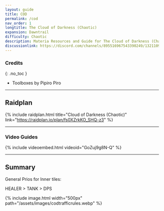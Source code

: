 ```yaml
---
layout: guide
title: COD
permalink: /cod
nav_order: 1
longtitle: The Cloud of Darkness (Chaotic)
expansion: Dawntrail
difficulty: Chaotic
description: Materia Resources and Guide for The Cloud of Darkness (Chaotic)
discussionlink: https://discord.com/channels/895516967543390249/1321109667644182653
---
```


### Credits
{: .no_toc }
- Toolboxes by Pipiro Piro

---

## Raidplan

{% include raidplan.html title="Cloud of Darkness (Chaotic)" link="https://raidplan.io/plan/fs0XZrkKO_SHQ-z3" %}

---

### Video Guides

{% include videoembed.html videoid="GoZuj9g8N-Q" %}

---

## Summary

General Prios for Inner tiles:

HEALER > TANK > DPS

{% include image.html width="500px" path="/assets/images/codtrafficrules.webp" %}
